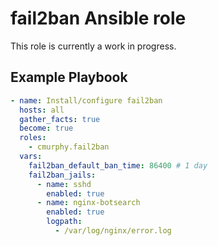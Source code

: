 # fail2ban Ansible role

This role is currently a work in progress.

## Example Playbook

```yaml
- name: Install/configure fail2ban
  hosts: all
  gather_facts: true
  become: true
  roles:
    - cmurphy.fail2ban
  vars:
    fail2ban_default_ban_time: 86400 # 1 day
    fail2ban_jails:
      - name: sshd
        enabled: true
      - name: nginx-botsearch
        enabled: true
        logpath:
          - /var/log/nginx/error.log

```